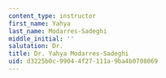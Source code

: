 ```yaml
---
content_type: instructor
first_name: Yahya
last_name: Modarres-Sadeghi
middle_initial: ''
salutation: Dr.
title: Dr. Yahya Modarres-Sadeghi
uid: d3225b0c-9904-4f27-111a-9ba4b0708069
---
```

